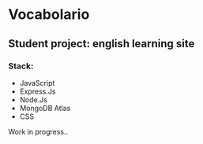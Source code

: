 <h1>Vocabolario</h1>
<h2>Student project: english learning site</h2>

<h3>Stack:</h3>
<ul>
  <li>JavaScript</li>
  <li>Express.Js</li>
  <li>Node.Js</li>
  <li>MongoDB Atlas</li>
  <li>CSS</li>
</ul>

<p>Work in progress..</p>

